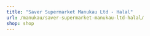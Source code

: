 ```yaml
---
title: "Saver Supermarket Manukau Ltd - Halal"
url: /manukau/saver-supermarket-manukau-ltd-halal/
shop: shop
---
```

